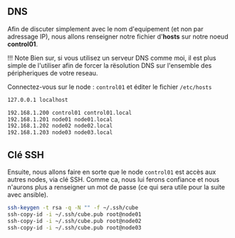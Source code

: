 ## DNS

Afin de discuter simplement avec le nom d'equipement (et non par adressage IP), nous allons renseigner notre fichier d'**hosts** sur notre noeud **control01**.

!!! Note
    Bien sur, si vous utilisez un serveur DNS comme moi, il est plus simple de l'utiliser afin de forcer la rësolution DNS sur l'ensemble des péripheriques de votre reseau.

Connectez-vous sur le node : `control01` et éditer le fichier `/etc/hosts`
```bash
127.0.0.1 localhost

192.168.1.200 control01 control01.local
192.168.1.201 node01 node01.local
192.168.1.202 node02 node02.local
192.168.1.203 node03 node03.local
```

## Clé SSH

Ensuite, nous allons faire en sorte que le node `control01` est accès aux autres nodes, via clé SSH.
Comme ca, nous lui ferons confiance et nous n'aurons plus a renseigner un mot de passe (ce qui sera utile pour la suite avec ansible).

```bash
ssh-keygen -t rsa -q -N "" -f ~/.ssh/cube
ssh-copy-id -i ~/.ssh/cube.pub root@node01
ssh-copy-id -i ~/.ssh/cube.pub root@node02
ssh-copy-id -i ~/.ssh/cube.pub root@node03
```

